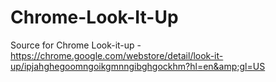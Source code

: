 # Chrome-Look-It-Up
Source for Chrome Look-it-up - https://chrome.google.com/webstore/detail/look-it-up/ipjahghegoomngoikgmnngibghgockhm?hl=en&amp;gl=US
